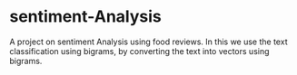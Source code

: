 # sentiment-Analysis
A project on sentiment Analysis using food reviews. In this we use the text classification using bigrams, by converting the text into vectors using bigrams.

